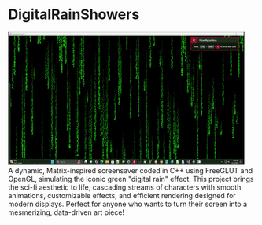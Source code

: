# DigitalRainShowers
![DigitalRainShowers](DigitalRainShowers.gif)  
A dynamic, Matrix-inspired screensaver coded in C++ using FreeGLUT and OpenGL, simulating the iconic green "digital rain" effect. This project brings the sci-fi aesthetic to life, cascading streams of characters with smooth animations, customizable effects, and efficient rendering designed for modern displays. Perfect for anyone who wants to turn their screen into a mesmerizing, data-driven art piece!
